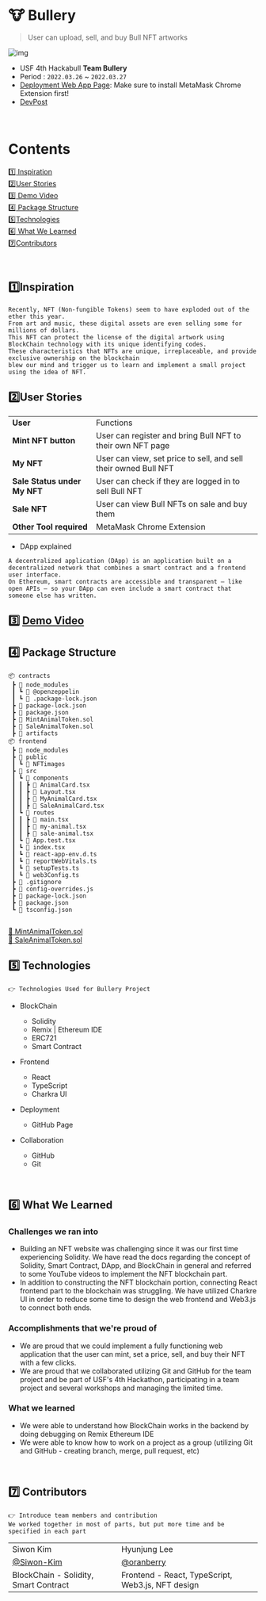 # 🐮 Bullery
> User can upload, sell, and buy Bull NFT artworks

![img](https://github.com/Hackabull2022/NFT-Bullery/blob/master/Bullery.PNG)


- USF 4th Hackabull **Team Bullery**​
- Period : `2022.03.26` ~ `2022.03.27`
- [Deployment Web App Page](https://hackabull2022.github.io/NFT-Bullery/): Make sure to install MetaMask Chrome Extension first!
- [DevPost](https://devpost.com/software/bullary?ref_content=my-projects-tab&ref_feature=my_projects)

<br>

# ​Contents

[:one:​ Inspiration](#one-inspiration)<br>
[:two:​ User Stories](#five-user-stories)<br>
[:three:​ Demo Video](#one-demo-video)<br>
[:four:​ Package Structure](#two-package-structure)<br>
[:five:​ Technologies](#two-technologies)<br>
[:six:​ What We Learned](#two-what-we-learned)<br>
[:seven:​ Contributors](#two-contributor)<br>

<br>

## ​:one:​ Inspiration
```
Recently, NFT (Non-fungible Tokens) seem to have exploded out of the ether this year. 
From art and music, these digital assets are even selling some for millions of dollars. 
This NFT can protect the license of the digital artwork using BlockChain technology with its unique identifying codes. 
These characteristics that NFTs are unique, irreplaceable, and provide exclusive ownership on the blockchain 
blew our mind and trigger us to learn and implement a small project using the idea of NFT.
```

## ​:two:​ User Stories
<table class="tg">
<tbody>
  <tr>
    <td><b>User</b></td>
    <td>Functions</td>
  </tr>
<tr>
    <td><b>Mint NFT button</b></td>
<td>User can register and bring Bull NFT to their own NFT page</td>
</tr>
<tr>
    <td><b>My NFT</b></td>
<td>User can view, set price to sell, and sell their owned Bull NFT</td>
</tr>
<tr>
    <td><b>Sale Status under My NFT</b></td>
<td>User can check if they are logged in to sell Bull NFT</td>
</tr>
<tr>
    <td><b>Sale NFT</b></td>
<td>User can view Bull NFTs on sale and buy them</td>
</tr>
<tr>
    <td><b>Other Tool required</b></td>
<td>MetaMask Chrome Extension</td>
</tr>
</tbody>
</table>

- DApp explained
``` 
A decentralized application (DApp) is an application built on a decentralized network that combines a smart contract and a frontend user interface. 
On Ethereum, smart contracts are accessible and transparent – like open APIs – so your DApp can even include a smart contract that someone else has written. 
```

## ​:three:​ [Demo Video](https://youtube.com/watch?v=mqqFiez6BXk&feature=share)

## ​:four:​ Package Structure
```
📦 contracts
 ┣ 📂 node_modules
 ┃ ┗ 📂 @openzeppelin
 ┃ ┗ 📂 .package-lock.json
 ┣ 📂 package-lock.json
 ┣ 📂 package.json
 ┣ 📂 MintAnimalToken.sol
 ┣ 📂 SaleAnimalToken.sol
 ┣ 📂 artifacts
📦 frontend
 ┣ 📂 node_modules
 ┣ 📂 public
 ┃ ┗ 📂 NFTimages
 ┣ 📂 src
 ┃ ┗ 📂 components
 ┃ ┃ ┣ 📂 AnimalCard.tsx
 ┃ ┃ ┣ 📂 Layout.tsx
 ┃ ┃ ┣ 📂 MyAnimalCard.tsx
 ┃ ┃ ┣ 📂 SaleAnimalCard.tsx
 ┃ ┗ 📂 routes
 ┃ ┃ ┣ 📂 main.tsx
 ┃ ┃ ┣ 📂 my-animal.tsx
 ┃ ┃ ┣ 📂 sale-animal.tsx
 ┃ ┗ 📂 App.test.tsx
 ┃ ┗ 📂 index.tsx
 ┃ ┗ 📂 react-app-env.d.ts
 ┃ ┗ 📂 reportWebVitals.ts
 ┃ ┗ 📂 setupTests.ts
 ┃ ┗ 📂 web3Config.ts
 ┣ 📂 .gitignore
 ┣ 📂 config-overrides.js
 ┣ 📂 package-lock.json
 ┣ 📂 package.json
 ┗ 📂 tsconfig.json
 
```

[📂 MintAnimalToken.sol](https://github.com/Hackabull2022/NFT-Bullery/wiki/MintAnimalToken.sol)
<br>
[📂 SaleAnimalToken.sol](https://github.com/Hackabull2022/NFT-Bullery/wiki/SaleAnimalToken.sol)
<br>

## ​:five:​ Technologies
```
👉 Technologies Used for Bullery Project
```
- BlockChain
  - Solidity
  - Remix | Ethereum IDE
  - ERC721
  - Smart Contract

- Frontend 
  - React
  - TypeScript
  - Charkra UI

- Deployment
  - GitHub Page

- Collaboration
  - GitHub
  - Git
<br>

## ​:six:​ What We Learned
### Challenges we ran into
- Building an NFT website was challenging since it was our first time experiencing Solidity. We have read the docs regarding the concept of Solidity, Smart Contract, DApp, and BlockChain in general and referred to some YouTube videos to implement the NFT blockchain part.
- In addition to constructing the NFT blockchain portion, connecting React frontend part to the blockchain was struggling. We have utilized Charkre UI in order to reduce some time to design the web frontend and Web3.js to connect both ends.
 
### Accomplishments that we're proud of
- We are proud that we could implement a fully functioning web application that the user can mint, set a price, sell, and buy their NFT with a few clicks.
- We are proud that we collaborated utilizing Git and GitHub for the team project and be part of USF's 4th Hackathon, participating in a team project and several workshops and managing the limited time.

### What we learned
- We were able to understand how BlockChain works in the backend by doing debugging on Remix Ethereum IDE
- We were able to know how to work on a project as a group (utilizing Git and GitHub - creating branch, merge, pull request, etc)
<br >

## ​:seven:​ Contributors
```
👉 Introduce team members and contribution 
We worked together in most of parts, but put more time and be specified in each part
```
<table class="tg">
<tbody>
    <tr>
        <td>Siwon Kim</td>
        <td>Hyunjung Lee</td>
    </tr>
    <tr>
        <td><a href="https://github.com/Siwon-Kim">@Siwon-Kim</a></td>
        <td><a href="https://github.com/oranberry">@oranberry</a></td>
    </tr>
    <tr>
        <td>BlockChain - Solidity, Smart Contract</td>
        <td>Frontend - React, TypeScript, Web3.js, NFT design</td>
    </tr>
</tbody>
</table>

<br>
